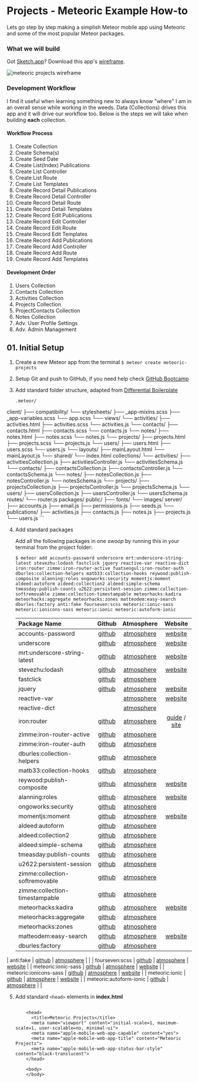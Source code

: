 # Projects - Meteoric Example How-to

Lets go step by step making a simplish Meteor mobile app using Meteoric and some of the most popular Meteor packages.

### What we will build

Got [Sketch.app](http://bohemiancoding.com/sketch/)? Download this app's [wireframe](https://www.dropbox.com/s/ry0iwzwro1f7blg/Meteoric-Projects-Mockup.sketch?dl=0).

![meteoric projects wireframe](https://www.dropbox.com/s/sjhimffvxzub2c4/meteoric-projects-sketch-thumbnail.jpg?raw=1)

### Development Workflow

I find it useful when learning something new to always know "where" I am in an overall sense while working in the weeds. Data (Collections) drives this app and it will drive our workflow too. Below is the steps we will take when building **each** collection.

#### Workflow Process

1.  Create Collection
2.  Create Schema(s)
3.  Create Seed Date
4.  Create List(Index) Publications
5.  Create List Controller
6.  Create List Route
7.  Create List Templates
8.  Create Record Detail Publications
9.  Create Record Detail Controller
10.  Create Record Detail Route
11.  Create Record Detail Templates
12.  Create Record Edit Publications
13.  Create Record Edit Controller
14.  Create Record Edit Route
15.  Create Record Edit Templates
16.  Create Record Add Publications
17.  Create Record Add Controller
18.  Create Record Add Route
19.  Create Record Add Templates

#### Development Order

1.  Users Collection
2.  Contacts Collection
3.  Activities Collection
4.  Projects Collection
5.  ProjectContacts Collection
6.  Notes Collection
7.  Adv. User Profile Settings
8.  Adv. Admin Management


## 01. Initial Setup

1.	Create a new Meteor app from the terminal `$ meteor create meteoric-projects`
2.	Setup Git and push to GitHub, if you need help check [GitHub Bootcamp](https://help.github.com/categories/bootcamp/)
3.	Add standard folder structure, adapted from [Differential Boilerplate](http://github.differential.com/meteor-boilerplate/#file-structure)

	```
	.meteor/
  client/
    ├── compatibility/
    └── stylesheets/
      ├── _app-mixins.scss
      ├── _app-variables.scss
      └── app.scss
    └── views/
      └── activities/
        ├── activities.html
        ├── activities.scss
        └── activities.js
      └── contacts/
        ├── contacts.html
        ├── contacts.scss
        └── contacts.js
      └── notes/
        ├── notes.html
        ├── notes.scss
        └── notes.js
      └── projects/
        ├── projects.html
        ├── projects.scss
        └── projects.js
      └── users/
        ├── users.html
        ├── users.scss
        └── users.js
      └── layouts/
        ├── mainLayout.html
        └── mainLayout.js
      └── shared/
      └── index.html
  collections/
    └── activities/
      ├── activitiesCollection.js
      ├── activitiesController.js
      └── activitiesSchema.js
    └── contacts/
      ├── contactsCollection.js
      ├── contactsController.js
      └── contactsSchema.js
    └── notes/
      ├── notesCollection.js
      ├── notesController.js
      └── notesSchema.js
    └── projects/
      ├── projectsCollection.js
      ├── projectsController.js
      └── projectsSchema.js
    └── users/
      ├── usersCollection.js
      ├── usersController.js
      └── usersSchema.js
  routes/
    └── router.js
  packages/
  public/
    ├── fonts/
    └── images/
  server/
    ├── accounts.js
    ├── email.js
    ├── permissions.js
    ├── seeds.js
    └── publications/
        ├── activities.js
        ├── contacts.js
        ├── notes.js
        ├── projects.js
        └── users.js
	```

4.	Add standard packages

	Add all the following packages in one *swoop* by running this in your terminal from the project folder:
	
	```
	$ meteor add accounts-password underscore mrt:underscore-string-latest stevezhu:lodash fastclick jquery reactive-var reactive-dict iron:router zimme:iron-router-active fuatsengul:iron-router-auth dburles:collection-helpers matb33:collection-hooks reywood:publish-composite alanning:roles ongoworks:security momentjs:moment aldeed:autoform aldeed:collection2 aldeed:simple-schema tmeasday:publish-counts u2622:persistent-session zimme:collection-softremovable zimme:collection-timestampable meteorhacks:kadira meteorhacks:aggregate meteorhacks:zones matteodem:easy-search dburles:factory anti:fake fourseven:scss meteoric:ionic-sass meteoric:ionicons-sass meteoric:ionic meteoric:autoform-ionic
	```

	| Package Name | Github | Atmosphere | Website |
	|:---|:---:|:---:|:---:|
	| accounts-password | [github](https://github.com/meteor/meteor/tree/devel/packages/accounts-password) | [atmosphere](https://atmospherejs.com/meteor/accounts-password) | [website](http://docs.meteor.com/#/full/accounts_api)|
	| underscore | [github](https://github.com/jashkenas/underscore) | [atmosphere](https://atmospherejs.com/meteor/underscore) | [website](http://underscorejs.org/) |
	| mrt:underscore-string-latest | [github](https://github.com/TimHeckel/meteor-underscore-string/) | [atmosphere](https://atmospherejs.com/mrt/underscore-string-latest) | [website](http://epeli.github.io/underscore.string/) |
	| stevezhu:lodash | [github](https://github.com/lodash/lodash) | [atmosphere](https://atmospherejs.com/stevezhu/lodash) | [website](https://lodash.com/) |
	| fastclick | [github](https://github.com/ftlabs/fastclick) | [atmosphere](https://atmospherejs.com/meteor/fastclick) |
	| jquery | [github](https://github.com/jquery/jquery) | [atmosphere](https://atmospherejs.com/meteor/jquery) | [website](http://api.jquery.com/) |
	| reactive-var | | [atmosphere](https://atmospherejs.com/meteor/reactive-var) | [website](http://docs.meteor.com/#/full/reactivevar) |
	| reactive-dict | | [atmosphere](https://atmospherejs.com/meteor/reactive-dict) |
	| iron:router | [github](https://github.com/eventedmind/iron-router/) | [atmosphere](https://atmospherejs.com/iron/router) | [guide](https://github.com/EventedMind/iron-router/blob/devel/Guide.md) / [site](http://eventedmind.github.io/iron-router/) |
	| zimme:iron-router-active | [github](https://github.com/zimme/meteor-iron-router-active) | [atmosphere](https://atmospherejs.com/zimme/iron-router-active) |
	| zimme:iron-router-auth | [github](https://github.com/zimme/meteor-iron-router-auth/) | [atmosphere](https://atmospherejs.com/zimme/iron-router-auth) |
	| dburles:collection-helpers | [github](https://github.com/dburles/meteor-collection-helpers/) | [atmosphere](https://atmospherejs.com/dburles/collection-helpers) |
	| matb33:collection-hooks | [github](https://github.com/matb33/meteor-collection-hooks) | [atmosphere](https://atmospherejs.com/matb33/collection-hooks) |
	| reywood:publish-composite | [github](https://github.com/englue/meteor-publish-composite/) | [atmosphere](https://atmospherejs.com/reywood/publish-composite) | [website](http://braindump.io/meteor/2014/09/12/publishing-reactive-joins-in-meteor.html) |
	| alanning:roles | [github](https://github.com/alanning/meteor-roles/) | [atmosphere](https://atmospherejs.com/alanning/roles) | [website](http://alanning.github.io/meteor-roles/classes/Roles.html) |
	| ongoworks:security | [github](https://github.com/ongoworks/meteor-security/) | [atmosphere](https://atmospherejs.com/ongoworks/security) |
	| momentjs:moment | [github](https://github.com/moment/moment/) | [atmosphere](https://atmospherejs.com/momentjs/moment) | [website](http://momentjs.com/) |
	| aldeed:autoform | [github](https://github.com/aldeed/meteor-autoform/) | [atmosphere](https://atmospherejs.com/aldeed/autoform) |
	| aldeed:collection2 | [github](https://github.com/aldeed/meteor-collection2/) | [atmosphere](https://atmospherejs.com/aldeed/collection2) |
	| aldeed:simple-schema | [github](https://github.com/aldeed/meteor-simple-schema/) | [atmosphere](https://atmospherejs.com/aldeed/simple-schema) |
	| tmeasday:publish-counts | [github](https://github.com/percolatestudio/publish-counts/) | [atmosphere](https://atmospherejs.com/tmeasday/publish-counts) |
	| u2622:persistent-session | [github](https://github.com/okgrow/meteor-persistent-session/) | [atmosphere](https://atmospherejs.com/u2622/persistent-session) |
	| zimme:collection-softremovable | [github](https://github.com/zimme/meteor-collection-softremovable) | [atmosphere](https://atmospherejs.com/zimme/collection-softremovable) |
	| zimme:collection-timestampable | [github](https://github.com/zimme/meteor-collection-timestampable/) | [atmosphere](https://atmospherejs.com/zimme/collection-timestampable) |
	| meteorhacks:kadira | [github](https://github.com/meteorhacks/kadira/) | [atmosphere](https://atmospherejs.com/meteorhacks/kadira) | [website](https://kadira.io/) |
	| meteorhacks:aggregate | [github](https://github.com/meteorhacks/meteor-aggregate/) | [atmosphere](https://atmospherejs.com/meteorhacks/aggregate) |
	| meteorhacks:zones | [github](https://github.com/meteorhacks/zones/) | [atmosphere](https://atmospherejs.com/meteorhacks/zones) |
	| matteodem:easy-search | [github](https://github.com/matteodem/meteor-easy-search/) | [atmosphere](https://atmospherejs.com/matteodem/easy-search) | [website](https://github.com/matteodem/meteor-easy-search/wiki) |
	| dburles:factory | [github](https://github.com/percolatestudio/meteor-factory/) | [atmosphere](https://atmospherejs.com/dburles/factory) |  |
  | anti:fake | [github](https://github.com/anticoders/meteor-fake/) | [atmosphere](https://atmospherejs.com/anti/fake) |  |
	| fourseven:scss | [github](https://github.com/fourseven/meteor-scss/) | [atmosphere](https://atmospherejs.com/fourseven/scss) | [website](http://sass-lang.com/guide) |
	| meteoric:ionic-sass | [github](https://github.com/meteoric/ionic-sass/) | [atmosphere](https://atmospherejs.com/meteoric/ionic-sass) | [website](http://ionicframework.com/docs/components/) |
	| meteoric:ionicons-sass | [github](https://github.com/meteoric/ionicons-sass/) | [atmosphere](https://atmospherejs.com/meteoric/ionicons-sass) | [website](http://ionicons.com/) |
	| meteoric:ionic | [github](https://github.com/meteoric/meteor-ionic/) | [atmosphere](https://atmospherejs.com/meteoric/ionic) | [website](http://meteoric.github.io/) |
	| meteoric:autoform-ionic | [github](https://github.com/meteoric/autoform-ionic/) | [atmosphere](https://atmospherejs.com/meteoric/autoform-ionic) |  |
	
5.	Add standard `<head>` elements in **index.html**

    ```
    
        <head>
          <title>Meteoric Projects</title>
          <meta name="viewport" content="initial-scale=1, maximum-scale=1, user-scalable=no, minimal-ui">
          <meta name="apple-mobile-web-app-capable" content="yes">
          <meta name="apple-mobile-web-app-title" content="Meteoric Projects">
          <meta name="apple-mobile-web-app-status-bar-style" content="black-translucent">
        </head>

        <body>
        </body>
    ```

	